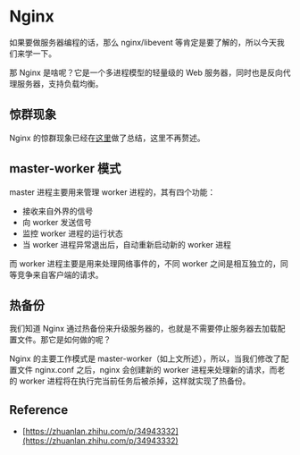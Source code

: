 # Nginx

如果要做服务器编程的话，那么 nginx/libevent 等肯定是要了解的，所以今天我们来学一下。

那 Nginx 是啥呢？它是一个多进程模型的轻量级的 Web 服务器，同时也是反向代理服务器，支持负载均衡。

## 惊群现象

Nginx 的惊群现象已经在[这里](https://github.com/i0Ek3/HPS/doc)做了总结，这里不再赘述。

## master-worker 模式

master 进程主要用来管理 worker 进程的，其有四个功能：
 
- 接收来自外界的信号
- 向 worker 发送信号
- 监控 worker 进程的运行状态
- 当 worker 进程异常退出后，自动重新启动新的 worker 进程

而 worker 进程主要是用来处理网络事件的，不同 worker 之间是相互独立的，同等竞争来自客户端的请求。

## 热备份

我们知道 Nginx 通过热备份来升级服务器的，也就是不需要停止服务器去加载配置文件。那它是如何做的呢？

Nginx 的主要工作模式是 master-worker（如上文所述），所以，当我们修改了配置文件 nginx.conf 之后，nginx 会创建新的 worker 进程来处理新的请求，而老的 worker 进程将在执行完当前任务后被杀掉，这样就实现了热备份。



## Reference

- [https://zhuanlan.zhihu.com/p/34943332](https://zhuanlan.zhihu.com/p/34943332)

